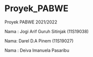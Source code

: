# Proyek_PABWE
Proyek PABWE 2021/2022


Nama :
Jogi Arif Guruh Sitinjak (11S19038)

Nama:
Darel D.A Pinem (11S19027)

Nama :
Deiva Imanuela Pasaribu
